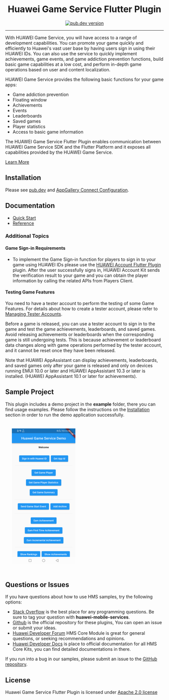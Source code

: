 <p align="center">
  <h1 align="center">Huawei Game Service Flutter Plugin</h1>
</p>



<p align="center">
  <a href="https://pub.dev/packages/huawei_gameservice"><img src="https://img.shields.io/pub/v/huawei_gameservice?style=for-the-badge" alt="pub.dev version"></a>
</p>


----

With HUAWEI Game Service, you will have access to a range of development capabilities. You can promote your game quickly and efficiently to Huawei's vast user base by having users sign in using their HUAWEI IDs. You can also use the service to quickly implement achievements, game events, and game addiction prevention functions, build basic game capabilities at a low cost, and perform in-depth game operations based on user and content localization.

HUAWEI Game Service provides the following basic functions for your game apps:
- Game addiction prevention
- Floating window
- Achievements
- Events
- Leaderboards
- Saved games
- Player statistics
- Access to basic game information

The HUAWEI Game Service Flutter Plugin enables communication between HUAWEI Game Service SDK and the Flutter Platform and it exposes all capabilities provided by the HUAWEI Game Service.

[Learn More](https://developer.huawei.com/consumer/en/doc/development/HMS-Plugin-Guides/introduction-0000001080980430)

## Installation

Please see [pub.dev](https://pub.dev/packages/huawei_gameservice/install) and [AppGallery Connect Configuration](https://developer.huawei.com/consumer/en/doc/development/HMS-Plugin-Guides/config-agc-0000001080660860).

## Documentation

- [Quick Start](https://developer.huawei.com/consumer/en/doc/development/HMS-Plugin-Guides/client-dev-overview-0000001080675722)
- [Reference](https://developer.huawei.com/consumer/en/doc/development/HMS-Plugin-References/overview-0000001080990190)

### Additional Topics

#### Game Sign-in Requirements

- To implement the Game Sign-in function  for players to sign in to your game using HUAWEI IDs please use the [HUAWEI Account Flutter Plugin](https://pub.dev/packages/huawei_account) plugin. After the user successfully signs in, HUAWEI Account Kit sends the verification result to your game and you can obtain the player information by calling the related APIs from Players Client.

#### Testing Game Features

You need to have a tester account to perform the testing of some Game Features. For details about how to create a tester account, please refer to [Managing Tester Accounts](https://developer.huawei.com/consumer/en/doc/distribution/app/agc-tester_account_mgt).

Before a game is released, you can use a tester account to sign in to the game and test the game achievements, leaderboards, and saved games. Avoid releasing achievements or leaderboards when the corresponding game is still undergoing tests. This is because achievement or leaderboard data changes along with game operations performed by the tester account, and it cannot be reset once they have been released.

Note that HUAWEI AppAssistant can display achievements, leaderboards, and saved games only after your game is released and only on devices running EMUI 10.0 or later and HUAWEI AppAssistant 10.3 or later is installed. (HUAWEI AppAssistant 10.1 or later for achievements).

## Sample Project

This plugin includes a demo project in the **example** folder, there you can find usage examples. Please follow the instructions on the [Installation](#installation) section in order to run the demo application successfully.

<img src="https://github.com/HMS-Core/hms-flutter-plugin/raw/master/flutter-hms-gameservice/example/.docs/demo_app_screenshot.png" width = 40% height = 40% style="margin:1.5em">

## Questions or Issues

If you have questions about how to use HMS samples, try the following options:

- [Stack Overflow](https://stackoverflow.com/questions/tagged/huawei-mobile-services) is the best place for any programming questions. Be sure to tag your question with 
  **huawei-mobile-services**.
- [Github](https://github.com/HMS-Core/hms-flutter-plugin) is the official repository for these plugins, You can open an issue or submit your ideas.
- [Huawei Developer Forum](https://forums.developer.huawei.com/forumPortal/en/home?fid=0101187876626530001) HMS Core Module is great for general questions, or seeking recommendations and opinions.
- [Huawei Developer Docs](https://developer.huawei.com/consumer/en/doc/overview/HMS-Core-Plugin) is place to official documentation for all HMS Core Kits, you can find detailed documentations in there.

If you run into a bug in our samples, please submit an issue to the [GitHub repository](https://github.com/HMS-Core/hms-flutter-plugin).

## License

Huawei Game Service Flutter Plugin is licensed under [Apache 2.0 license](LICENCE)
